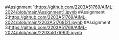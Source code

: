 #Assignment 1:https://github.com/2203A51769/AIML-2024/blob/main/Assignment1.ipynb
#Assignment 2:https://github.com/2203A51769/AIML-2024/blob/main/2203A51769(2).ipynb
#Assignment 3:https://github.com/2203A51769/AIML-2024/blob/main/2203a51769(3).ipynb
